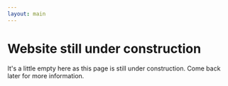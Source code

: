```yaml
---
layout: main
---
```


# Website still under construction

It's a little empty here as this page is still under construction. Come back later for more information.
